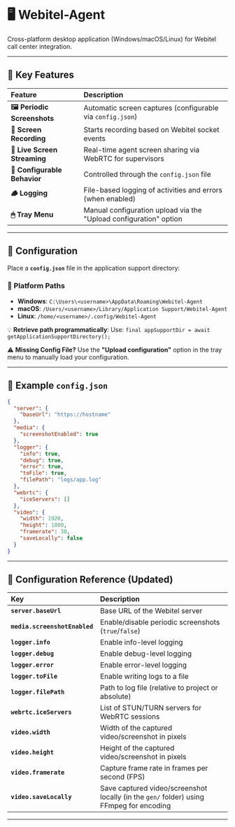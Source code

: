 # 🖥 Webitel-Agent

Cross-platform desktop application (Windows/macOS/Linux) for Webitel call center integration.

-----

## 🚀 Key Features

| Feature                      | Description                                                       |
|:-----------------------------|:------------------------------------------------------------------|
| **🖼️ Periodic Screenshots** | Automatic screen captures (configurable via `config.json`)        |
| **🎥 Screen Recording**      | Starts recording based on Webitel socket events                   |
| **📡 Live Screen Streaming** | Real-time agent screen sharing via WebRTC for supervisors         |
| **🧠 Configurable Behavior** | Controlled through the `config.json` file                         |
| **🪵 Logging**               | File-based logging of activities and errors (when enabled)        |
| **🖱 Tray Menu**             | Manual configuration upload via the "Upload configuration" option |

-----

## 📁 Configuration

Place a **`config.json`** file in the application support directory:

### 🔧 Platform Paths

* **Windows**: `C:\Users\<username>\AppData\Roaming\Webitel-Agent`
* **macOS**: `/Users/<username>/Library/Application Support/Webitel-Agent`
* **Linux**: `/home/<username>/.config/Webitel-Agent`

💡 **Retrieve path programmatically**:
Use: `final appSupportDir = await getApplicationSupportDirectory();`

⚠️ **Missing Config File?**
Use the **"Upload configuration"** option in the tray menu to manually load your configuration.

-----

## 🧾 Example `config.json`

```json
{
  "server": {
    "baseUrl": "https://hostname"
  },
  "media": {
    "screenshotEnabled": true
  },
  "logger": {
    "info": true,
    "debug": true,
    "error": true,
    "toFile": true,
    "filePath": "logs/app.log"
  },
  "webrtc": {
    "iceServers": []
  },
  "video": {
    "width": 1920,
    "height": 1080,
    "framerate": 30,
    "saveLocally": false
  }
}
```

-----

## 🧩 Configuration Reference (Updated)

| Key                           | Description                                                                             |
|:------------------------------|:----------------------------------------------------------------------------------------|
| **`server.baseUrl`**          | Base URL of the Webitel server                                                          |
| **`media.screenshotEnabled`** | Enable/disable periodic screenshots (`true`/`false`)                                    |
| **`logger.info`**             | Enable info-level logging                                                               |
| **`logger.debug`**            | Enable debug-level logging                                                              |
| **`logger.error`**            | Enable error-level logging                                                              |
| **`logger.toFile`**           | Enable writing logs to a file                                                           |
| **`logger.filePath`**         | Path to log file (relative to project or absolute)                                      |
| **`webrtc.iceServers`**       | List of STUN/TURN servers for WebRTC sessions                                           |
| **`video.width`**             | Width of the captured video/screenshot in pixels                                        |
| **`video.height`**            | Height of the captured video/screenshot in pixels                                       |
| **`video.framerate`**         | Capture frame rate in frames per second (FPS)                                           |
| **`video.saveLocally`**       | Save captured video/screenshot locally (in the `gen/` folder) using FFmpeg for encoding |

-----